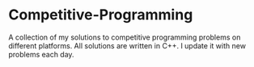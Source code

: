 # Competitive-Programming

A collection of my solutions to competitive programming problems on different platforms. All solutions are written in C++. I update it with new problems each day.
